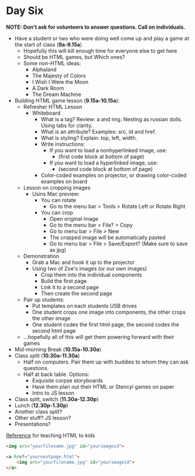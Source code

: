 # Day Six #

**NOTE: Don't ask for volunteers to answer questions.  Call on individuals.**

- Have a student or two who were doing well come up and play a game at the start of class (**9a-9.15a**)
	- Hopefully this will kill enough time for everyone else to get here
	- Should be HTML games, but Which ones?
	- Some non-HTML ideas:
		- Alphaland
		- The Majesty of Colors
		- I Wish I Were the Moon
		- A Dark Room
		- The Dream Machine
- Building HTML game lesson (**9.15a-10.15a**):
	- Refresher HTML Lesson
		- Whiteboard
			- What is a tag?  Review: a and img.  Nesting as russian dolls.  Using tabs for clarity. 
			- What is an attribute? Examples: src, id and href.
			- What is styling? Explain: top, left, width.
			- Write instructions:
				- If you want to load a nonhyperlinked image, use:
					- (first code block at bottom of page)
				- If you want to load a hyperlinked image, use:
					- (second code block at bottom of page)
			- Color-coded examples on projector, or drawing color-coded examples on board
	- Lesson on cropping images
		- Usins Mac preview:
			- You can rotate 
				- Go to the menu bar > Tools > Rotate Left or Rotate Right
			- You can crop
				- Open original image
				- Go to the menu bar > File? > Copy
				- Go to menu bar > File > New
				- The cropped image will be automatically pasted
				- Go to menu bar > File > Save/Export? (Make sure to save as jpg)
	- Demonstration
		- Grab a Mac and hook it up to the projector
		- Using two of Zoe's images (or our own images)
			- Crop them into the individual components
			- Build the first page 
			- Link it to a second page
			- Then create the second page
	- Pair up students:
		- Put templates on each students USB drives
		- One student crops one image into components, the other crops the other image
		- One student codes the first html page, the second codes the second html page
	- ...hopefully all of this will get them powering forward with their games
- Mid-morning Break (**10.15a-10.30a**)
- Class split (**10.30a-11.30a**)
	- Half on computers.  Pair them up with buddies to whom they can ask questions.
	- Half at back table.  Options:
		- Exquisite corpse storyboards
		- Have them plan out their HTML or Stencyl games on paper
		- Intro to JS lesson
- Class split, switch (**11.30a-12.30p**)
- Lunch (**12.30p-1.30p**)
- Another class split?
- Other stuff?  JS lesson?
- Presentations?

[Reference](http://projects.codeclubworld.org/en-GB/03_webdev/01/01%20The%20Web.html) for teaching HTML to kids

```html
<img src="yourfilename.jpg" id="yourimageid">
```

```html
<a href="yournextpage.html">
	<img src="yourfilename.jpg" id="yourimageid">
</a>
```

